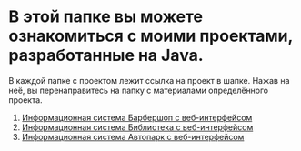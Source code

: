 # В этой папке вы можете ознакомиться с моими проектами, разработанные на Java.
В каждой папке с проектом лежит ссылка на проект в шапке. Нажав на неё, вы перенаправитесь на папку с материалами определённого проекта. 

1. [Информационная система Барбершоп с веб-интерфейсом](https://github.com/MichaelErhan/JavaProjects/tree/barbershop)
2. [Информационная система Библиотека с веб-интерфейсом](https://github.com/MichaelErhan/JavaProjects/tree/library)
3. [Информационная система Автопарк с веб-интерфейсом](https://github.com/MichaelErhan/JavaProjects/tree/autopark)

